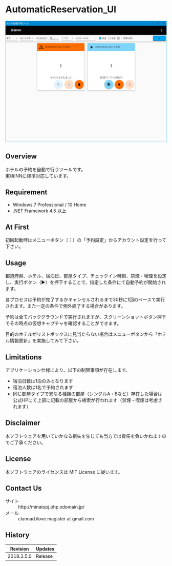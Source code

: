 # AutomaticReservation_UI
![キャプチャ](./AutomaticReservation_UI.png)
## Overview
ホテルの予約を自動で行うツールです。  
東横INNに標準対応しています。

## Requirement
* Windows 7 Professional / 10 Home
* .NET Framework 4.5 以上

## At First
初回起動時はメニューボタン（︙）の「予約設定」からアカウント設定を行って下さい。

## Usage
都道府県、ホテル、宿泊日、部屋タイプ、チェックイン時刻、禁煙・喫煙を設定し、実行ボタン（▶）を押下することで、指定した条件にて自動予約が開始されます。  

各プロセスは予約が完了するかキャンセルされるまで30秒に1回のペースで実行されます。また一定の条件で例外終了する場合があります。  

予約は全てバックグラウンドで実行されますが、スクリーンショットボタン押下でその時点の仮想キャプチャを確認することができます。  

目的のホテルがリストボックスに見当たらない場合はメニューボタンから「ホテル情報更新」を実施してみて下さい。  

## Limitations
アプリケーション仕様により、以下の制限事項が存在します。
- 宿泊日数は1泊のみとなります
- 宿泊人数は1名で予約されます
- 同じ部屋タイプで異なる種類の部屋（シングルA・Bなど）存在した場合は公式HPにて上部に記載の部屋から検索が行われます（禁煙・喫煙は考慮されます）

## Disclaimer
本ソフトウェアを用いていかなる損失を生じても当方では責任を負いかねますのでご了承ください。

## License
本ソフトウェアのライセンスは MIT License に従います。

## Contact Us
<dl>
    <dt>サイト</dt>
    <dd>http://minatopj.php.xdomain.jp/</dd>
    <dt>メール</dt>
    <dd>clannad.ilove.magister at gmail.com</dd>
</dl>

## History
| Revision   | Updates |
|:----------:|:------- |
| 2018.3.5.0 | Release |
